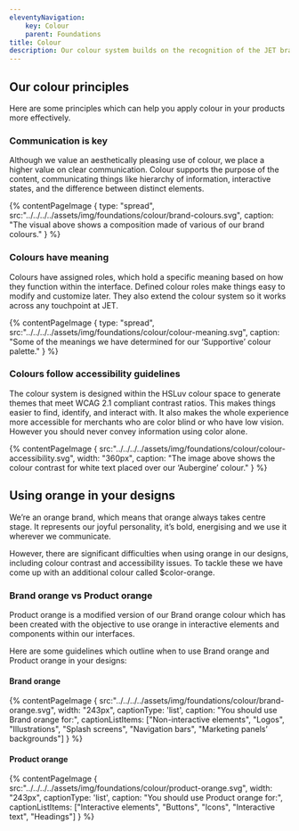 ```yaml
---
eleventyNavigation:
    key: Colour
    parent: Foundations
title: Colour
description: Our colour system builds on the recognition of the JET brand colours to make the product interface more usable.
---
```

## Our colour principles

Here are some principles which can help you apply colour in your products more effectively.

### Communication is key

Although we value an aesthetically pleasing use of colour, we place a higher value on clear communication. Colour supports the purpose of the content, communicating things like hierarchy of information, interactive states, and the difference between distinct elements.

{% contentPageImage { 
    type: "spread",
    src:"../../../../assets/img/foundations/colour/brand-colours.svg", 
    caption: "The visual above shows a composition made of various of our brand colours." 
} %}

### Colours have meaning

Colours have assigned roles, which hold a specific meaning based on how they function within the interface. Defined colour roles make things easy to modify and customize later. They also extend the colour system so it works across any touchpoint at JET.

{% contentPageImage { 
    type: "spread",
    src:"../../../../assets/img/foundations/colour/colour-meaning.svg", 
    caption: "Some of the meanings we have determined for our ‘Supportive’ colour palette." 
} %}

### Colours follow accessibility guidelines

The colour system is designed within the HSLuv colour space to generate themes that meet WCAG 2.1 compliant contrast ratios. This makes things easier to find, identify, and interact with. It also makes the whole experience more accessible for merchants who are color blind or who have low vision. However you should never convey information using color alone.

{% contentPageImage { 
    src:"../../../../assets/img/foundations/colour/colour-accessibility.svg", 
    width: "360px",
    caption: "The image above shows the colour contrast for white text placed over our ‘Aubergine’ colour." 
} %}

## Using orange in your designs

We’re an orange brand, which means that orange always takes centre stage. It represents our joyful personality, it’s bold, energising and we use it wherever we communicate.

However, there are significant difficulties when using orange in our designs, including colour contrast and accessibility issues. To tackle these we have come up with an additional colour called $color-orange.

### Brand orange vs Product orange

Product orange is a modified version of our Brand orange colour which has been created with the objective to use orange in interactive elements and components within our interfaces.

Here are some guidelines which outline when to use Brand orange and Product orange in your designs:

#### Brand orange

{% contentPageImage { 
    src:"../../../../assets/img/foundations/colour/brand-orange.svg", 
    width: "243px",
    captionType: 'list',
    caption: "You should use Brand orange for:",
    captionListItems: ["Non-interactive elements", "Logos", "Illustrations", "Splash screens", "Navigation bars", "Marketing panels’ backgrounds"]
} %}

#### Product orange

{% contentPageImage { 
    src:"../../../../assets/img/foundations/colour/product-orange.svg", 
    width: "243px",
    captionType: 'list',
    caption: "You should use Product orange for:",
    captionListItems: ["Interactive elements", "Buttons", "Icons", "Interactive text", "Headings"]
} %}
